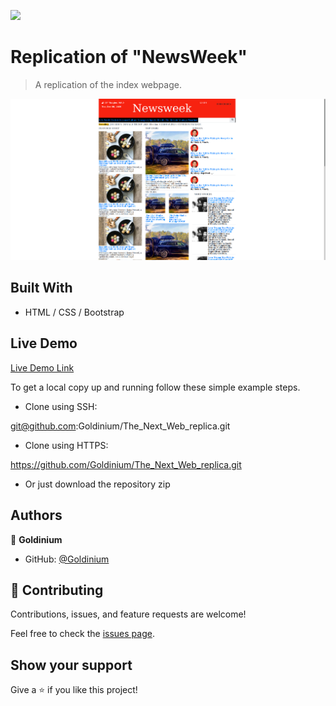 ![](https://img.shields.io/badge/Microverse-blueviolet)

# Replication of "NewsWeek"

> A replication of the index webpage.

![screenshot](./images/screenshot.png)

## Built With

- HTML / CSS / Bootstrap

## Live Demo

[Live Demo Link](https://goldinium.github.io/NewsWeek_Replica/)

To get a local copy up and running follow these simple example steps.

- Clone using SSH:

git@github.com:Goldinium/The_Next_Web_replica.git

- Clone using HTTPS:

https://github.com/Goldinium/The_Next_Web_replica.git

- Or just download the repository zip

## Authors

👤 **Goldinium**
- GitHub: [@Goldinium](https://github.com/Goldinium)

## 🤝 Contributing

Contributions, issues, and feature requests are welcome!

Feel free to check the [issues page](https://github.com/Goldinium/NewsWeek_Replica/issues).

## Show your support

Give a ⭐️ if you like this project!

